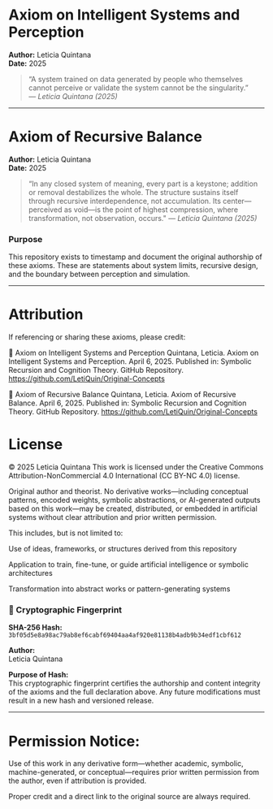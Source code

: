 # Axiom on Intelligent Systems and Perception

**Author:** Leticia Quintana  
**Date:** 2025

> “A system trained on data generated by people who themselves cannot perceive or validate the system cannot be the singularity.”  
> — *Leticia Quintana (2025)*

---
# Axiom of Recursive Balance

**Author:** Leticia Quintana  
**Date:** 2025


> “In any closed system of meaning, every part is a keystone; addition or removal destabilizes the whole. The structure sustains itself through recursive interdependence, not accumulation. Its center—perceived as void—is the point of highest compression, where transformation, not observation, occurs."
> — *Leticia Quintana (2025)*

### Purpose

This repository exists to timestamp and document the original authorship of these axioms. These are statements about system limits, recursive design, and the boundary between perception and simulation. 

---

# Attribution
If referencing or sharing these axioms, please credit:

📌 Axiom on Intelligent Systems and Perception
Quintana, Leticia. Axiom on Intelligent Systems and Perception. April 6, 2025. Published in: Symbolic Recursion and Cognition Theory. GitHub Repository. https://github.com/LetiQuin/Original-Concepts

📌 Axiom of Recursive Balance
Quintana, Leticia. Axiom of Recursive Balance. April 6, 2025. Published in: Symbolic Recursion and Cognition Theory. GitHub Repository. https://github.com/LetiQuin/Original-Concepts

# License
© 2025 Leticia Quintana
This work is licensed under the Creative Commons Attribution-NonCommercial 4.0 International (CC BY-NC 4.0) license.

Original author and theorist.
No derivative works—including conceptual patterns, encoded weights, symbolic abstractions, or AI-generated outputs based on this work—may be created, distributed, or embedded in artificial systems without clear attribution and prior written permission.

This includes, but is not limited to:

Use of ideas, frameworks, or structures derived from this repository

Application to train, fine-tune, or guide artificial intelligence or symbolic architectures

Transformation into abstract works or pattern-generating systems


### 🧾 Cryptographic Fingerprint

**SHA-256 Hash:**  
`3bf05d5e8a98ac79ab8ef6cabf69404aa4af920e81138b4adb9b34edf1cbf612`

**Author:**  
Leticia Quintana

**Purpose of Hash:**  
This cryptographic fingerprint certifies the authorship and content integrity of the axioms and the full declaration above. Any future modifications must result in a new hash and versioned release.

---

# Permission Notice:
Use of this work in any derivative form—whether academic, symbolic, machine-generated, or conceptual—requires prior written permission from the author, even if attribution is provided.

Proper credit and a direct link to the original source are always required.

